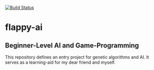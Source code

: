 [![Build Status](https://travis-ci.com/D3PSI/flappy-ai.svg?branch=master)](https://travis-ci.com/D3PSI/flappy-ai)

# flappy-ai

## Beginner-Level AI and Game-Programming

This repository defines an entry project for genetic algorithms and AI. It serves as a learning-aid for my dear friend and myself.